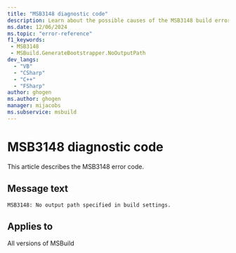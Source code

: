 ```yaml
---
title: "MSB3148 diagnostic code"
description: Learn about the possible causes of the MSB3148 build error, and get troubleshooting tips.
ms.date: 12/06/2024
ms.topic: "error-reference"
f1_keywords:
 - MSB3148
 - MSBuild.GenerateBootstrapper.NoOutputPath
dev_langs:
  - "VB"
  - "CSharp"
  - "C++"
  - "FSharp"
author: ghogen
ms.author: ghogen
manager: mijacobs
ms.subservice: msbuild
---
```


# MSB3148 diagnostic code

<!-- :::ErrorDefinitionDescription::: -->
<!-- :::editable-content name="introDescription"::: -->
This article describes the MSB3148 error code.
<!-- :::editable-content-end::: -->

## Message text

`MSB3148: No output path specified in build settings.`

<!-- :::editable-content name="postOutputDescription"::: -->
<!--
{StrBegin="MSB3148: "}
-->
<!-- :::editable-content-end::: -->
<!-- :::ErrorDefinitionDescription-end::: -->

## Applies to

All versions of MSBuild
